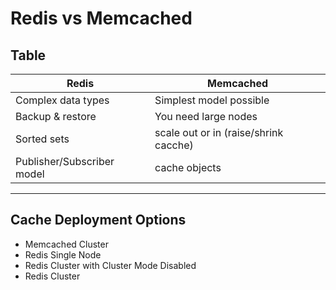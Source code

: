 # Redis vs Memcached

## Table
|Redis                      |Memcached               |
|---------------------------|------------------------|
|Complex data types         |Simplest model possible |
|Backup & restore           |You need large nodes    |
|Sorted sets                | scale out or in (raise/shrink cacche) |
|Publisher/Subscriber model |cache objects |


---

## Cache Deployment Options
* Memcached Cluster
* Redis Single Node
* Redis Cluster with Cluster Mode Disabled
* Redis Cluster
